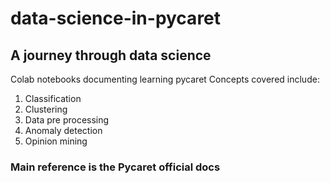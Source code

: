 # data-science-in-pycaret
## A journey through data science
Colab notebooks documenting learning pycaret
Concepts covered include:
1. Classification
2. Clustering
3. Data pre processing
4. Anomaly detection
5. Opinion mining

### Main reference is the Pycaret official docs
